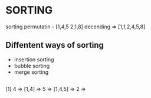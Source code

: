 # SORTING

sorting permutatin - [1,4,5 2,1,8] decending => [1,1,2,4,5,8]

## Diffentent ways of sorting
 -  insertion sorting
 - bubble sorting
 - merge sorting

##

[1] 4 => [1,4] => 5 => [1,4,5] => 2 => 